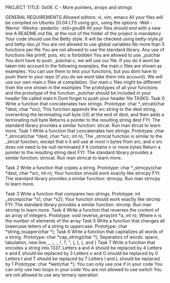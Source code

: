PROJECT TITLE: 0x06. C - More pointers, arrays and strings

GENERAL REQUIREMENTS
	Allowed editors: vi, vim, emacs
	All your files will be compiled on Ubuntu 20.04 LTS using gcc, using the options -Wall -Werror -Wextra -pedantic -std=gnu89
	All your files should end with a new line
	A README.md file, at the root of the folder of the project is mandatory
	Your code should use the Betty style. It will be checked using betty-style.pl and betty-doc.pl
	You are not allowed to use global variables
	No more than 5 functions per file
	You are not allowed to use the standard library. Any use of functions like printf, puts, etc is forbidden
	You are allowed to use _putchar
	You dont have to push _putchar.c, we will use our file. If you do it wont be taken into account
	In the following examples, the main.c files are shown as examples. You can use them to test your functions, but you dont have to push them to your repo (if you do we wont take them into account). We will use our own main.c files at compilation. Our main.c files might be different from the one shown in the examples
	The prototypes of all your functions and the prototype of the function _putchar should be included in your header file called main.h
	Dont forget to push your header file
TASKS:
Task 0
Write a function that concatenates two strings.
	Prototype: char *_strcat(char *dest, char *src);
	This function appends the src string to the dest string, overwriting the terminating null byte (\0) at the end of dest, and then adds a terminating null byte
	Returns a pointer to the resulting string dest
FYI: The standard library provides a similar function: strcat. Run man strcat to learn more.
Task 1
Write a function that concatenates two strings.
	Prototype: char *_strncat(char *dest, char *src, int n);
	The _strncat function is similar to the _strcat function, except that
o	it will use at most n bytes from src; and
o	src does not need to be null-terminated if it contains n or more bytes
	Return a pointer to the resulting string dest
FYI: The standard library provides a similar function: strncat. Run man strncat to learn more.

Task 2
Write a function that copies a string.
	Prototype: char *_strncpy(char *dest, char *src, int n);
	Your function should work exactly like strncpy
FYI: The standard library provides a similar function: strncpy. Run man strncpy to learn more.

Task 3
Write a function that compares two strings.
	Prototype: int _strcmp(char *s1, char *s2);
	Your function should work exactly like strcmp
FYI: The standard library provides a similar function: strcmp. Run man strcmp to learn more.
Task 4
Write a function that reverses the content of an array of integers.
	Prototype: void reverse_array(int *a, int n);
	Where n is the number of elements of the array
Task 5
Write a function that changes all lowercase letters of a string to uppercase.
	Prototype: char *string_toupper(char *);
Task 6
Write a function that capitalizes all words of a string.
	Prototype: char *cap_string(char *);
	Separators of words: space, tabulation, new line, ,, ;, ., !, ?, ", (, ), {, and }
Task 7
Write a function that encodes a string into 1337.
	Letters a and A should be replaced by 4
	Letters e and E should be replaced by 3
	Letters o and O should be replaced by 0
	Letters t and T should be replaced by 7
	Letters l and L should be replaced by 1
	Prototype: char *leet(char *);
	You can only use one if in your code
	You can only use two loops in your code
	You are not allowed to use switch
	You are not allowed to use any ternary operation

